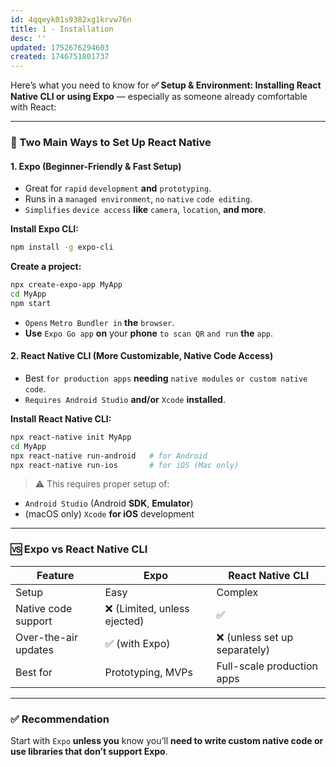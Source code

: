 ```yaml
---
id: 4qqeyk01s9382xg1krvw76n
title: 1 - Installation
desc: ''
updated: 1752676294603
created: 1746751801737
---
```


Here’s what you need to know for **✅ Setup & Environment: Installing React Native CLI or using Expo** — especially as someone already comfortable with React:

---

### 🔧 Two Main Ways to Set Up React Native

#### **1. Expo (Beginner-Friendly & Fast Setup)**

* Great for `rapid` `development` **and** `prototyping`.
* Runs in a `managed environment`, `no` `native` `code editing`.
* `Simplifies` `device access` **like** `camera`, `location`, **and more**.

**Install Expo CLI:**

```bash
npm install -g expo-cli
```

**Create a project:**

```bash
npx create-expo-app MyApp
cd MyApp
npm start
```

* `Opens` `Metro Bundler in` **the** `browser`.
* **Use** `Expo Go app` **on** your **phone** `to scan QR` `and run` **the** `app`.

#### **2. React Native CLI (More Customizable, Native Code Access)**

* Best `for production apps` **needing** `native modules` `or custom native code`.
* `Requires Android Studio` **and/or** `Xcode` **installed**.

**Install React Native CLI:**

```bash
npx react-native init MyApp
cd MyApp
npx react-native run-android   # for Android
npx react-native run-ios       # for iOS (Mac only)
```

> ⚠️ This requires proper setup of:

* `Android Studio` (Android **SDK**, **Emulator**)
* (macOS only) `Xcode` **for iOS** development

---

### 🆚 Expo vs React Native CLI

| Feature              | Expo                        | React Native CLI             |
| -------------------- | --------------------------- | ---------------------------- |
| Setup                | Easy                        | Complex                      |
| Native code support  | ❌ (Limited, unless ejected) | ✅                            |
| Over-the-air updates | ✅ (with Expo)               | ❌ (unless set up separately) |
| Best for             | Prototyping, MVPs           | Full-scale production apps   |

---

### ✅ Recommendation

Start with `Expo` **unless you** know you’ll **need to write custom native code or use libraries that don’t support Expo**.